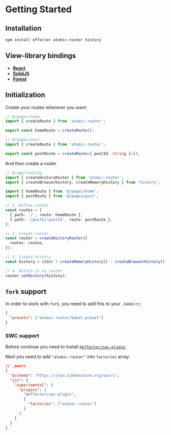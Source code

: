 # Getting Started

## Installation

```bash
npm install effector atomic-router history
```

## View-library bindings

- [**React**](./react/installation.md)
- [**SolidJS**](./solidjs/installation.md)
- [**Forest**](https://github.com/sergeysova/atomic-router-forest)

## Initialization

Create your routes wherever you want:

```ts
// @/pages/home
import { createRoute } from 'atomic-router';

export const homeRoute = createRoute();

// @/pages/post
import { createRoute } from 'atomic-router';

export const postRoute = createRoute<{ postId: string }>();
```

And then create a router

```ts
// @/app/routing
import { createHistoryRouter } from 'atomic-router';
import { createBrowserHistory, createMemoryHistory } from 'history';

import { homeRoute } from '@/pages/home';
import { postRoute } from '@/pages/post';

// 1. Define routes
const routes = [
  { path: '/', route: homeRoute },
  { path: '/posts/:postId', route: postRoute },
];

// 2. Create router
const router = createHistoryRouter({
  routes: routes,
});

// 3. Create history
const history = isSsr ? createMemoryHistory() : createBrowserHistory();

// 4. Attach it to router
router.setHistory(history);
```

## `fork` support

In order to work with `fork`, you need to add this to your `.babelrc`:

```json
{
  "presets": ["atomic-router/babel-preset"]
}
```

### SWC support

Before continue you need to install [`@effector/swc-plugin`](https://github.com/effector/swc-plugin#installation).

Next you need to add `"atomic-router"` into `factories` array:

```json
// .swcrc
{
  "$schema": "https://json.schemastore.org/swcrc",
  "jsc": {
    "experimental": {
      "plugins": [
        "@effector/swc-plugin",
        {
          "factories": ["atomic-router"]
        }
      ]
    }
  }
}
```
